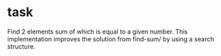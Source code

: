 # task

Find 2 elements sum of which is equal to a given number. This implementation improves the solution from find-sum/ by using a search structure.

